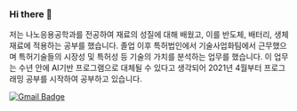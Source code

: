 ### Hi there 👋

저는 나노응용공학과를 전공하여 재료의 성질에 대해 배웠고, 이를 반도체, 배터리, 생체재료에 적용하는 공부를 했습니다. 졸업 이후 특허법인에서 기술사업화팀에서 근무했으며 특허기술들의 시장성 및 특허성 등 기술의 가치를 분석하는 업무를 했습니다. 이 업무는 수년 안에 AI기반 프로그램으로 대체될 수 있다고 생각되어 2021년 4월부터 프로그래밍 공부를 시작하여 공부하고 있습니다.

[![Gmail Badge](https://img.shields.io/badge/Gmail-d14836?style=flat-square&logo=Gmail&logoColor=white&link=mailto:0504won@gmail.com)](mailto:0504won@gmail.com)


<!--
**junsang-54/junsang-54** is a ✨ _special_ ✨ repository because its `README.md` (this file) appears on your GitHub profile.

Here are some ideas to get you started:

- 🔭 I’m currently working on ...
- 🌱 I’m currently learning ...
- 👯 I’m looking to collaborate on ...
- 🤔 I’m looking for help with ...
- 💬 Ask me about ...
- 📫 How to reach me: ...
- 😄 Pronouns: ...
- ⚡ Fun fact: ...
-->
